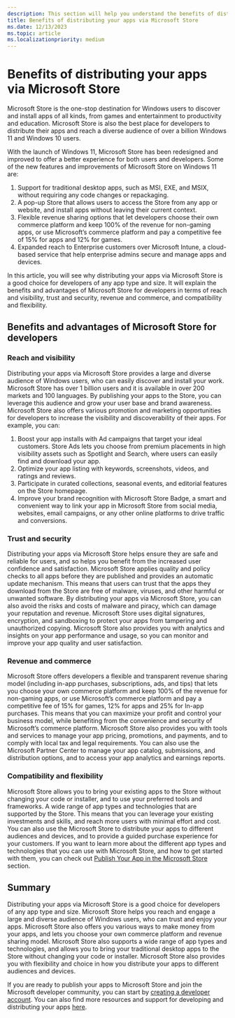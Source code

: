 ```yaml
---
description: This section will help you understand the benefits of distributing your apps through Microsoft Store.
title: Benefits of distributing your apps via Microsoft Store
ms.date: 12/13/2023
ms.topic: article
ms.localizationpriority: medium
---
```


# Benefits of distributing your apps via Microsoft Store

Microsoft Store is the one-stop destination for Windows users to discover and install apps of all kinds, from games and entertainment to productivity and education. Microsoft Store is also the best place for developers to distribute their apps and reach a diverse audience of over a billion Windows 11 and Windows 10 users.

With the launch of Windows 11, Microsoft Store has been redesigned and improved to offer a better experience for both users and developers. Some of the new features and improvements of Microsoft Store on Windows 11 are:

1. Support for traditional desktop apps, such as MSI, EXE, and MSIX, without requiring any code changes or repackaging.
2. A pop-up Store that allows users to access the Store from any app or website, and install apps without leaving their current context.
3. Flexible revenue sharing options that let developers choose their own commerce platform and keep 100% of the revenue for non-gaming apps, or use Microsoft’s commerce platform and pay a competitive fee of 15% for apps and 12% for games.
4. Expanded reach to Enterprise customers over Microsoft Intune, a cloud-based service that help enterprise admins secure and manage apps and devices.

In this article, you will see why distributing your apps via Microsoft Store is a good choice for developers of any app type and size. It will explain the benefits and advantages of Microsoft Store for developers in terms of reach and visibility, trust and security, revenue and commerce, and compatibility and flexibility.


## Benefits and advantages of Microsoft Store for developers

### Reach and visibility

Distributing your apps via Microsoft Store provides a large and diverse audience of Windows users, who can easily discover and install your work. Microsoft Store has over 1 billion users and it is available in over 200 markets and 100 languages. By publishing your apps to the Store, you can leverage this audience and grow your user base and brand awareness.
Microsoft Store also offers various promotion and marketing opportunities for developers to increase the visibility and discoverability of their apps. For example, you can:
1. Boost your app installs with Ad campaigns that target your ideal customers. Store Ads lets you choose from premium placements in high visibility assets such as Spotlight and Search, where users can easily find and download your app. 
2. Optimize your app listing with keywords, screenshots, videos, and ratings and reviews.
3. Participate in curated collections, seasonal events, and editorial features on the Store homepage.
4. Improve your brand recognition with Microsoft Store Badge, a smart and convenient way to link your app in Microsoft Store from social media, websites, email campaigns, or any other online platforms to drive traffic and conversions. 

### Trust and security

Distributing your apps via Microsoft Store helps ensure they are safe and reliable for users, and so helps you benefit from the increased user confidence and satisfaction. Microsoft Store applies quality and policy checks to all apps before they are published and provides an automatic update mechanism. This means that users can trust that the apps they download from the Store are free of malware, viruses, and other harmful or unwanted software.
By distributing your apps via Microsoft Store, you can also avoid the risks and costs of malware and piracy, which can damage your reputation and revenue. Microsoft Store uses digital signatures, encryption, and sandboxing to protect your apps from tampering and unauthorized copying. Microsoft Store also provides you with analytics and insights on your app performance and usage, so you can monitor and improve your app quality and user satisfaction.

### Revenue and commerce

Microsoft Store offers developers a flexible and transparent revenue sharing model (including in-app purchases, subscriptions, ads, and tips) that lets you choose your own commerce platform and keep 100% of the revenue for non-gaming apps, or use Microsoft’s commerce platform and pay a competitive fee of 15% for games, 12% for apps and 25% for In-app purchases. This means that you can maximize your profit and control your business model, while benefiting from the convenience and security of Microsoft’s commerce platform.
Microsoft Store also provides you with tools and services to manage your app pricing, promotions, and payments, and to comply with local tax and legal requirements. You can also use the Microsoft Partner Center to manage your app catalog, submissions, and distribution options, and to access your app analytics and earnings reports.

### Compatibility and flexibility

Microsoft Store allows you to bring your existing apps to the Store without changing your code or installer, and to use your preferred tools and frameworks. A wide range of app types and technologies that are supported by the Store. This means that you can leverage your existing investments and skills, and reach more users with minimal effort and cost. You can also use the Microsoft Store to distribute your apps to different audiences and devices, and to provide a guided purchase experience for your customers. If you want to learn more about the different app types and technologies that you can use with Microsoft Store, and how to get started with them, you can check out [Publish Your App in the Microsoft Store](https://go.microsoft.com/fwlink/?linkid=2247663) section. 

## Summary

Distributing your apps via Microsoft Store is a good choice for developers of any app type and size. Microsoft Store helps you reach and engage a large and diverse audience of Windows users, who can trust and enjoy your apps. Microsoft Store also offers you various ways to make money from your apps, and lets you choose your own commerce platform and revenue sharing model. Microsoft Store also supports a wide range of app types and technologies, and allows you to bring your traditional desktop apps to the Store without changing your code or installer. Microsoft Store also provides you with flexibility and choice in how you distribute your apps to different audiences and devices.

If you are ready to publish your apps to Microsoft Store and join the Microsoft developer community, you can start by [creating a developer account](https://go.microsoft.com/fwlink/?linkid=2254524). You can also find more resources and support for developing and distributing your apps [here](https://go.microsoft.com/fwlink/?linkid=2256201).



